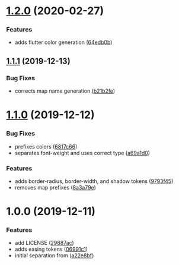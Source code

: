 # [1.2.0](https://gitlab.com/spartanbio-ux/schedio-tokens/compare/v1.1.1...v1.2.0) (2020-02-27)


### Features

* adds flutter color generation ([64edb0b](https://gitlab.com/spartanbio-ux/schedio-tokens/commit/64edb0b8c6b7a97db20edc11d2032054b9abcee2))

## [1.1.1](https://gitlab.com/spartanbio-ux/schedio-tokens/compare/v1.1.0...v1.1.1) (2019-12-13)


### Bug Fixes

* corrects map name generation ([b21b2fe](https://gitlab.com/spartanbio-ux/schedio-tokens/commit/b21b2fedaa11ba94ab197cc408529e9e4252f818))

# [1.1.0](https://gitlab.com/spartanbio-ux/schedio-tokens/compare/v1.0.0...v1.1.0) (2019-12-12)


### Bug Fixes

* prefixes colors ([6817c66](https://gitlab.com/spartanbio-ux/schedio-tokens/commit/6817c669cc2cbb20be240673afff41d01faa9e96))
* separates font-weight and uses correct type ([a69a1d0](https://gitlab.com/spartanbio-ux/schedio-tokens/commit/a69a1d010150ee5a3ddddb69f8302d56b63d0a66))


### Features

* adds border-radius, border-width, and shadow tokens ([9793f45](https://gitlab.com/spartanbio-ux/schedio-tokens/commit/9793f453592814993c6aedc02e67042a512b79c0))
* removes map prefixes ([8a3a79e](https://gitlab.com/spartanbio-ux/schedio-tokens/commit/8a3a79eaf0b3494026e94657f332eff6aa100443))

# 1.0.0 (2019-12-11)


### Features

* add LICENSE ([29887ac](https://gitlab.com/spartanbio-ux/schedio-tokens/commit/29887acbbe8ac1eed666edf4f1aca8fc1e5f1b12))
* adds easing tokens ([06991c1](https://gitlab.com/spartanbio-ux/schedio-tokens/commit/06991c11018765ccd7866d8c18560e3043bf1af5))
* initial separation from ([a22e8bf](https://gitlab.com/spartanbio-ux/schedio-tokens/commit/a22e8bf1ab7d5e918f55e9c3d01727ab4809df12))
